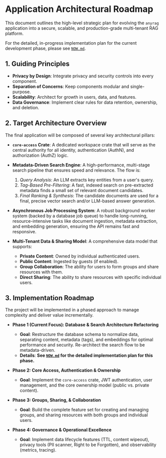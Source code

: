# Application Architectural Roadmap

This document outlines the high-level strategic plan for evolving the `anyrag` application into a secure, scalable, and production-grade multi-tenant RAG platform.

For the detailed, in-progress implementation plan for the current development phase, please see [`NOW.md`](./NOW.md).

## 1. Guiding Principles

-   **Privacy by Design**: Integrate privacy and security controls into every component.
-   **Separation of Concerns**: Keep components modular and single-purpose.
-   **Scalability**: Architect for growth in users, data, and features.
-   **Data Governance**: Implement clear rules for data retention, ownership, and deletion.

## 2. Target Architecture Overview

The final application will be composed of several key architectural pillars:

-   **`core-access` Crate**: A dedicated workspace crate that will serve as the central authority for all identity, authentication (AuthN), and authorization (AuthZ) logic.

-   **Metadata-Driven Search Engine**: A high-performance, multi-stage search pipeline that ensures speed and relevance. The flow is:
    1.  *Query Analysis*: An LLM extracts key entities from a user's query.
    2.  *Tag-Based Pre-Filtering*: A fast, indexed search on pre-extracted metadata finds a small set of relevant document candidates.
    3.  *Final Ranking & Synthesis*: The candidate documents are used for a final, precise vector search and/or LLM-based answer generation.

-   **Asynchronous Job Processing System**: A robust background worker system (backed by a database job queue) to handle long-running, resource-intensive tasks like document ingestion, metadata extraction, and embedding generation, ensuring the API remains fast and responsive.

-   **Multi-Tenant Data & Sharing Model**: A comprehensive data model that supports:
    -   **Private Content**: Owned by individual authenticated users.
    -   **Public Content**: Ingested by guests (if enabled).
    -   **Group Collaboration**: The ability for users to form groups and share resources with them.
    -   **Direct Sharing**: The ability to share resources with specific individual users.

## 3. Implementation Roadmap

The project will be implemented in a phased approach to manage complexity and deliver value incrementally.

-   **Phase 1 (Current Focus): Database & Search Architecture Refactoring**
    -   **Goal**: Restructure the database schema to normalize data, separating content, metadata (tags), and embeddings for optimal performance and security. Re-architect the search flow to be metadata-driven.
    -   **Details**: **See [`NOW.md`](./NOW.md) for the detailed implementation plan for this phase.**

-   **Phase 2: Core Access, Authentication & Ownership**
    -   **Goal**: Implement the `core-access` crate, JWT authentication, user management, and the core ownership model (public vs. private content).

-   **Phase 3: Groups, Sharing, & Collaboration**
    -   **Goal**: Build the complete feature set for creating and managing groups, and sharing resources with both groups and individual users.

-   **Phase 4: Governance & Operational Excellence**
    -   **Goal**: Implement data lifecycle features (TTL, content wipeout), privacy tools (PII scanner, Right to be Forgotten), and observability (metrics, tracing).

